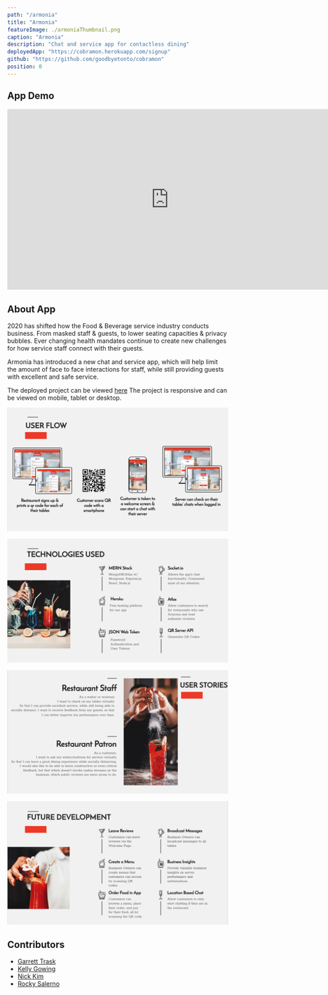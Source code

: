 ```yaml
---
path: "/armonia"
title: "Armonia"
featureImage: ./armoniaThumbnail.png
caption: "Armonia"
description: "Chat and service app for contactless dining"
deployedApp: "https://cobramon.herokuapp.com/signup"
github: "https://github.com/goodbyetonto/cobramon"
position: 0
---
```

## App Demo

<div class="video">
<iframe width="736" height="412" src="https://www.youtube.com/embed/videoseries?list=PLKNZBvvuVbCo_Q0Ww7T7EWyQuFqVHdTDM&autoplay=1&loop=1" frameborder="0" allow="accelerometer; autoplay; clipboard-write; encrypted-media; gyroscope; picture-in-picture" allowfullscreen></iframe>
</div>

## About App

2020 has shifted how the Food & Beverage service industry conducts business. From masked staff & guests, to lower seating capacities & privacy bubbles. Ever changing health mandates continue to create new challenges for how service staff connect with their guests. 

Armonia has introduced a new chat and service app, which will help limit the amount of face to face interactions for staff, while still providing guests with excellent and safe service.


The deployed project can be viewed <a href="https://cobramon.herokuapp.com/signup" target="_blank">here</a> The project is responsive and can be viewed on mobile, tablet or desktop.

![User Flow](./userFlow.png)

![Technologies Used](./techUsed.png)

![User Stories](./userStories.png)

![Future Development](./futureDevelopment.png)

## Contributors

- <a href="https://goodbyetonto.github.io/Portfolio" target="_blank">Garrett Trask</a>
- <a href="https://kelly70ve.github.io/" target="_blank">Kelly Gowing</a>
- <a href="https://github.com/nbkim89" target="_blank">Nick Kim</a>
- <a href="https://rrsalerno21.github.io/" target="_blank">Rocky Salerno</a>

